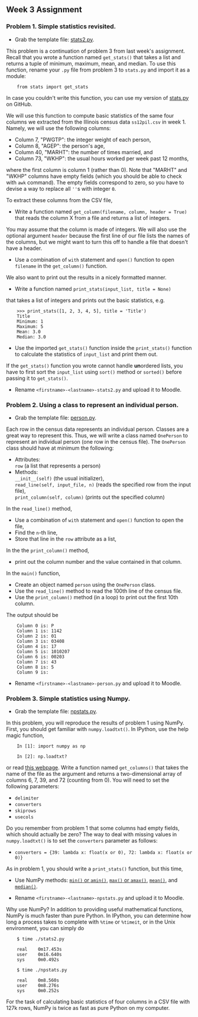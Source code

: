 ## Week 3 Assignment

### Problem 1. Simple statistics revisited.

- Grab the template file: [stats2.py](https://github.com/INFO490/assignments/blob/master/hw3/FirstName-LastName-stats2.py).

This problem is a continuation of problem 3 from last week's assignment. Recall that you wrote a function named `get_stats()` that takes a list and returns a tuple of minimum, maximum, mean, and median. To use this function, rename your `.py` file from problem 3 to `stats.py` and import it as a module:

        from stats import get_stats

In case you couldn't write this function, you can use my version of [stats.py](https://github.com/INFO490/assignments/blob/master/hw3/stats.py) on GitHub.

We will use this function to compute basic statistics of the same four columns we extracted from the Illinois census data `ss12pil.csv` in week 1. Namely, we will use the following columns:

- Column 7, "PWGTP": the integer weight of each person,
- Column 8, "AGEP": the person's age,
- Column 40, "MARHT": the number of times married, and
- Column 73, "WKHP": the usual hours worked per week past 12 months,

where the first column is column 1 (rather than 0). Note that "MARHT" and "WKHP" columns have empty fields (which you should be able to check with `awk` command). The empty fields correspond to zero, so you have to devise a way to replace all `''`s with integer `0`.

To extract these columns from the CSV file,

- Write a function named `get_column(filename, column, header = True)` that reads the column X from a file and returns a list of integers.

You may assume that the column is made of integers. We will also use the optional argument `header` because the first line of our file lists the names of the columns, but we might want to turn this off to handle a file that doesn't have a header.

- Use a combination of `with` statement and `open()` function to open `filename` in the `get_column()` function.

We also want to print out the results in a nicely formatted manner.

- Write a function named `print_stats(input_list, title = None)`

that takes a list of integers and prints out the basic statistics, e.g.

        >>> print_stats([1, 2, 3, 4, 5], title = 'Title')
        Title
        Minimum: 1
        Maximum: 5
        Mean: 3.0
        Median: 3.0

- Use the imported `get_stats()` function inside the `print_stats()` function to calculate the statistics of `input_list` and print them out.

If the `get_stats()` function you wrote cannot handle <b>un</b>ordered lists, you have to first sort the `input_list` using `sort()` method or `sorted()` before passing it to `get_stats()`.

- Rename `<firstname>-<lastname>-stats2.py` and upload it to Moodle.

### Problem 2. Using a class to represent an individual person.

- Grab the template file: [person.py](https://github.com/INFO490/assignments/blob/master/hw3/FirstName-LastName-person.py).

Each row in the census data represents an individual person. Classes are a great way to represent this. Thus, we will write a class named `OnePerson` to represent an individual person (one row in the census file). The `OnePerson` class should have at minimum the following:

- Attributes:  
  `row` (a list that represents a person)
- Methods:  
  `__init__(self)` (the usual initializer),  
  `read_line(self, input_file, n)` (reads the specified row from the input file),  
  `print_column(self, column)` (prints out the specified column)

In the `read_line()` method,

- Use a combination of `with` statement and `open()` function to open the file,
- Find the `n`-th line,
- Store that line in the `row` attribute as a list,

In the the `print_column()` method,

- print out the column number and the value contained in that column.

In the `main()` function,

- Create an object named `person` using the `OnePerson` class.
- Use the `read_line()` method to read the 100th line of the census file.
- Use the `print_column()` method (in a loop) to print out the first 10th column.

The output should be

        Column 0 is: P
        Column 1 is: 1142
        Column 2 is: 01
        Column 3 is: 03408
        Column 4 is: 17
        Column 5 is: 1010207
        Column 6 is: 00203
        Column 7 is: 43
        Column 8 is: 5
        Column 9 is: 

- Rename `<firstname>-<lastname>-person.py` and upload it to Moodle.

### Problem 3. Simple statistics using Numpy.

- Grab the template file: [npstats.py](https://github.com/INFO490/assignments/blob/master/hw3/FirstName-LastName-npstats.py).

In this problem, you will reproduce the results of problem 1 using NumPy. First, you should get familiar with `numpy.loadtxt()`. In IPython, use the help magic function,

        In [1]: import numpy as np

        In [2]: np.loadtxt?

or read [this webpage](http://docs.scipy.org/doc/numpy/reference/generated/numpy.loadtxt.html). Write a function named `get_columns()` that takes the name of the file as the argument and returns a two-dimensional array of columns 6, 7, 39, and 72 (counting from 0). You will need to set the following parameters:

 - `delimiter`
 - `converters`
 - `skiprows`
 - `usecols`
 
Do you remember from problem 1 that some columns had empty fields, which should actually be zero? The way to deal with missing values in `numpy.loadtxt()` is to set the `converters` parameter as follows:

 - `converters = {39: lambda x: float(x or 0), 72: lambda x: float(x or 0)}`

As in problem 1, you should write a `print_stats()` function, but this time,

- Use NumPy methods: [`min()` or `amin()`](http://docs.scipy.org/doc/numpy/reference/generated/numpy.ndarray.min.html), [`max()` or `amax()`](http://docs.scipy.org/doc/numpy/reference/generated/numpy.ndarray.max.html), [`mean()`](http://docs.scipy.org/doc/numpy/reference/generated/numpy.mean.html), and [`median()`](http://docs.scipy.org/doc/numpy/reference/generated/numpy.median.html).

- Rename `<firstname>-<lastname>-npstats.py` and upload it to Moodle.

Why use NumPy? In addition to providing useful mathematical functions, NumPy is much faster than pure Python. In IPython, you can determine how long a process takes to complete with `%time` or `%timeit`, or in the Unix environment, you can simply do

        $ time ./stats2.py

        real    0m17.453s
        user    0m16.640s
        sys     0m0.492s

        $ time ./npstats.py

        real    0m8.560s
        user    0m8.276s
        sys     0m0.252s

For the task of calculating basic statistics of four columns in a CSV file with 127k rows, NumPy is twice as fast as pure Python on my computer.
